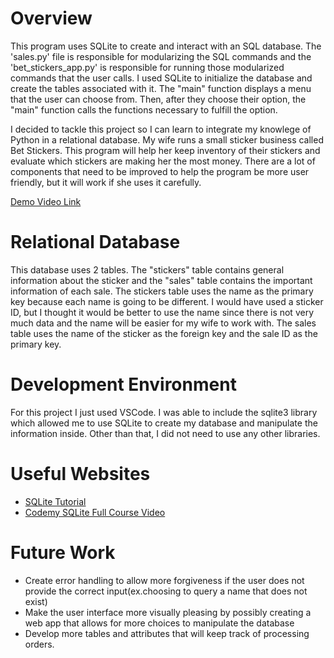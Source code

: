 # Overview


This program uses SQLite to create and interact with an SQL database. The 'sales.py' file is responsible for modularizing the SQL commands and the 'bet_stickers_app.py' is responsible for running those modularized commands that the user calls. I used SQLite to initialize the database and create the tables associated with it. The "main" function displays a menu that the user can choose from. Then, after they choose their option, the "main" function calls the functions necessary to fulfill the option.  



I decided to tackle this project so I can learn to integrate my knowlege of Python in a relational database. My wife runs a small sticker business called Bet Stickers. This program will help her keep inventory of their stickers and evaluate which stickers are making her the most money. There are a lot of components that need to be improved to help the program be more user friendly, but it will work if she uses it carefully.

[Demo Video Link](https://youtu.be/etNDO5-IOuM)

# Relational Database

This database uses 2 tables. The "stickers" table contains general information about the sticker and the "sales" table contains the important information of each sale. The stickers table uses the name as the primary key because each name is going to be different. I would have used a sticker ID, but I thought it would be better to use the name since there is not very much data and the name will be easier for my wife to work with. The sales table uses the name of the sticker as the foreign key and the sale ID as the primary key. 


# Development Environment

For this project I just used VSCode. I was able to include the sqlite3 library which allowed me to use SQLite to create my database and manipulate the information inside. Other than that, I did not need to use any other libraries.  


# Useful Websites

- [SQLite Tutorial](https://www.sqlitetutorial.net/)
- [Codemy SQLite Full Course Video](https://www.youtube.com/watch?v=byHcYRpMgI4)

# Future Work


- Create error handling to allow more forgiveness if the user does not provide the correct input(ex.choosing to query a name that does not exist)
- Make the user interface more visually pleasing by possibly creating a web app that allows for more choices to manipulate the database
- Develop more tables and attributes that will keep track of processing orders.  
